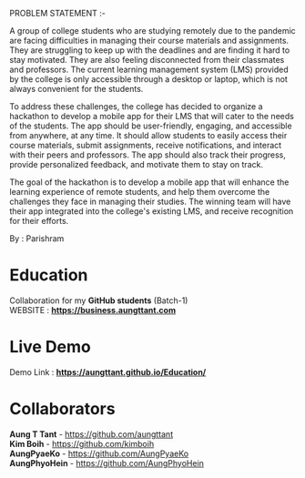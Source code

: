 PROBLEM STATEMENT :-

A group of college students who are studying remotely due to the pandemic are facing difficulties in managing their course materials and assignments. They are struggling to keep up with the deadlines and are finding it hard to stay motivated. They are also feeling disconnected from their classmates and professors. The current learning management system (LMS) provided by the college is only accessible through a desktop or laptop, which is not always convenient for the students.

To address these challenges, the college has decided to organize a hackathon to develop a mobile app for their LMS that will cater to the needs of the students. The app should be user-friendly, engaging, and accessible from anywhere, at any time. It should allow students to easily access their course materials, submit assignments, receive notifications, and interact with their peers and professors. The app should also track their progress, provide personalized feedback, and motivate them to stay on track.

The goal of the hackathon is to develop a mobile app that will enhance the learning experience of remote students, and help them overcome the challenges they face in managing their studies. The winning team will have their app integrated into the college's existing LMS, and receive recognition for their efforts.

By : Parishram 

# Education
Collaboration for my **GitHub students** (Batch-1)<br>
WEBSITE : **https://business.aungttant.com**
# Live Demo
Demo Link : **https://aungttant.github.io/Education/**
# Collaborators
**Aung T Tant** - https://github.com/aungttant<br>
**Kim Boih** - https://github.com/kimboih<br>
**AungPyaeKo** - https://github.com/AungPyaeKo<br>
**AungPhyoHein** - https://github.com/AungPhyoHein<br>
